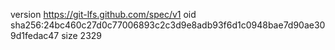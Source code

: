 version https://git-lfs.github.com/spec/v1
oid sha256:24bc460c27d0c77006893c2c3d9e8adb93f6d1c0948bae7d90ae309d1fedac47
size 2329
